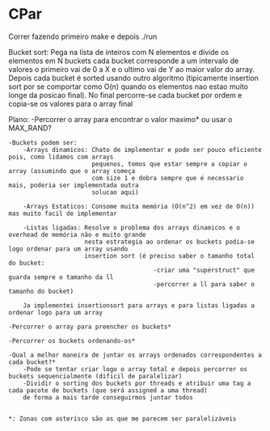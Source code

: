 # CPar

Correr fazendo primeiro make e depois ./run

Bucket sort: Pega na lista de inteiros com N elementos e divide os elementos em N buckets
             cada bucket corresponde a um intervalo de valores o primeiro vai de 0 a X 
             e o ultimo vai de Y ao maior valor do array. 
             Depois cada bucket é sorted usando outro algoritmo (tipicamente insertion sort
             por se comportar como O(n) quando os elementos nao estao muito longe da posicao final). 
             No final percorre-se cada bucket por ordem e copia-se os valores para o array final

Plano:
    -Percorrer o array para encontrar o valor maximo* ou usar o MAX_RAND?

    -Buckets podem ser:
        -Arrays dinamicos: Chato de implementar e pode ser pouco eficiente pois, como lidamos com arrays 
                           pequenos, temos que estar sempre a copiar o array (assumindo que o array começa
                           com size 1 e dobra sempre que é necessario mais, poderia ser implementada outra 
                           solucao aqui)
        
        -Arrays Estaticos: Consome muita memória (O(n^2) em vez de O(n)) mas muito facil de implementar

        -Listas ligadas: Resolve o problema dos arrays dinamicos e o overhead de memória não e muito grande
                         nesta estrategia ao ordenar os buckets podia-se logo ordenar para um array usando 
                         insertion sort (é preciso saber o tamanho total do bucket:
                                            -criar uma "superstruct" que guarda sempre o tamanho da ll
                                            -percorrer a ll para saber o tamanho do bucket)

        Ja implementei insertionsort para arrays e para listas ligadas a ordenar logo para um array

    -Percorrer o array para preencher os buckets*

    -Percorrer os buckets ordenando-os*

    -Qual a melhor maneira de juntar os arrays ordenados correspondentes a cada bucket?*
        -Pode se tentar criar logo o array total e depois percorrer os buckets sequencialmente (dificil de paralelizar)
        -Dividir o sorting dos buckets por threads e atribuir uma tag a cada pacote de buckets (que será assigned a uma thread)
        de forma a mais tarde conseguirmos juntar todos


    *: Zonas com asterisco são as que me parecem ser paralelizáveis